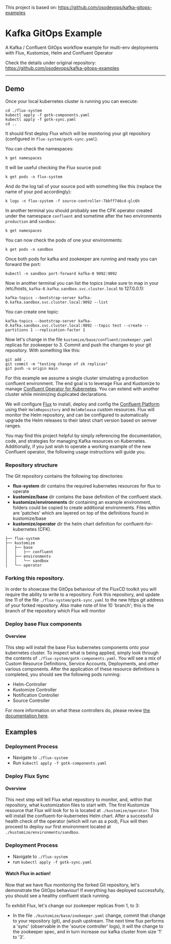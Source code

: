 This project is based on: https://github.com/osodevops/kafka-gitops-examples 

# Kafka GitOps Example

A Kafka / Confluent GitOps workflow example for multi-env deployments with Flux, Kustomize, Helm and Confluent Operator

Check the details under original repository: https://github.com/osodevops/kafka-gitops-examples 

---

## Demo

Once your local kubernetes cluster is running you can execute:

```shell
cd ./flux-system
kubectl apply -f gotk-components.yaml
kubectl apply -f gotk-sync.yaml
cd ..
```

It should first deploy Flux which will be monitoring your git repository (configured in `flux-system/gotk-sync.yaml`).

You can check the namespaces:

```shell
k get namespaces
```

It will be useful checking the Flux source pod:

```shell
k get pods -n flux-system
```

And do the log tail of your source pod with something like this (replace the name of your pod accordingly):

```shell
k logs -n flux-system -f source-controller-7bbff746cd-glc6h
```

In another terminal you should probably see the CFK operator created under the namespace `confluent` and sometime after the two environments `production` and `sandbox`:

```shell
k get namespaces
```

You can now check the pods of one your environments:

```shell
k get pods -n sandbox 
```

Once both pods for kafka and zookeeper are running and ready you can forward the port:

```shell
kubectl -n sandbox port-forward kafka-0 9092:9092
```

Now in another terminal you can list the topics (make sure to map in your /etc/hosts, `kafka-0.kafka.sandbox.svc.cluster.local` to 127.0.0.1):

```shell
kafka-topics --bootstrap-server kafka-0.kafka.sandbox.svc.cluster.local:9092 --list
```

You can create one topic:

```shell
kafka-topics --bootstrap-server kafka-0.kafka.sandbox.svc.cluster.local:9092 --topic test --create --partitions 1 --replication-factor 1
```

Now let's change in the file `kustomize/base/confluent/zookeeper.yaml` replicas for zookeeper to 3. Commit and push the changes to your git repository. With something like this:

```shell
git add .
git commit -m "testing change of zk replicas"
git push -u origin main
```



For this example we assume a single cluster simulating a production confluent environment. The end goal is to leverage Flux and Kustomize to manage [Confluent Operator for Kubernetes](https://github.com/confluentinc/operator-earlyaccess). You can extend with another cluster while minimizing duplicated declarations.

We will configure [Flux](https://fluxcd.io/) to install, deploy and config the [Confluent Platform](https://www.confluent.io/product/confluent-platform) using their `HelmRepository` and `HelmRelease` custom resources.
Flux will monitor the Helm repository, and can be configured to automatically upgrade the Helm releases to their latest chart version based on semver ranges.

You may find this project helpful by simply referencing the documentation, code, and strategies for managing Kafka resources on Kubernetes. Additionally, if you just wish to operate a working example of the new Confluent operator, the following usage instructions will guide you.


### Repository structure

The Git repository contains the following top directories:

- **flux-system** dir contains the required kubernetes resources for flux to operate
- **kustomize/base** dir contains the base definition of the confluent stack.
- **kustomize/environments** dir containing an example environment, folders could be copied to create additional environments.  Files within are 'patches' which are layered on top of the definitions found in kustomize/base
- **kustomize/operator** dir the helm chart definition for confluent-for-kubernetes (CFK).


```
├── flux-system
├── kustomize
│   ├── base
│   │   ├── confluent
│   ├── environments
│   │   └── sandbox
│   └── operator
```

### Forking this repository.
In order to showcase the GitOps behaviour of the FluxCD toolkit you will require the ability to write to a repository.  Fork this repository, and update line 11 of the file `./flux-system/gotk-sync.yaml` to the new https git address of your forked repository.  Also make note of line 10 'branch'; this is the branch of the repository which Flux will monitor

### Deploy base Flux components
#### Overview
This step will install the base Flux kubernetes components onto your kubernetes cluster.  To inspect what is being applied, simply look through the contents of `./flux-system/gotk-components.yaml`.  You will see a mix of Custom Resource Definitions, Service Accounts, Deployments, and other various components.  After the application of these resource definitions is completed, you should see the following pods running:

* Helm-Controller
* Kustomize Controller
* Notification Controller
* Source Controller

For more information on what these controllers do, please review [the documentation here](https://fluxcd.io/docs/components/).




## Examples

### Deployment Process
* Navigate to `./flux-system`
* Run `kubectl apply -f gotk-components.yaml`


### Deploy Flux Sync
#### Overview
This next step will tell Flux what repository to monitor, and, within that repository, what kustomization files to start with.  The first Kustomize resource that Flux will look for to is located at `./kustomize/operator`.  This will install the confluent-for-kubernetes Helm chart.   After a successful health check of the operator (which will run as a pod), Flux will then proceed to deploy our first environment located at  `./kustomize/environments/sandbox`.

### Deployment Process
* Navigate to `./flux-system`
* run `kubectl apply -f gotk-sync.yaml`

#### Watch Flux in action!
Now that we have flux monitoring the forked Git repository, let's demonstrate the GitOps behaviour!  If everything has deployed successfully, you should see a healthy confluent stack running.

To exhibit Flux, let's change our zookeeper replicas from 1, to 3:
* In the file `./kustomize/base/zookeeper.yaml` change, commit that change to your repository (git), and push upstream.   The next time flux performs a 'sync' (observable in the 'source controller' logs), it will the change to the zookeeper spec, and in turn increase our kafka cluster from size '1' to '3'.

